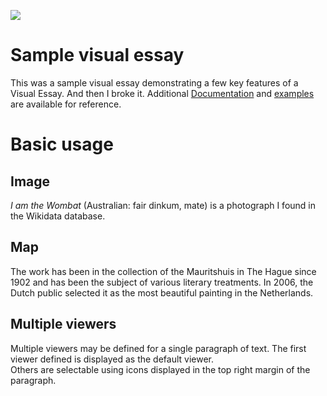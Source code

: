 <a href="https://juncture-digital.org"><img src="https://juncture-digital.org/images/ve-button.png"></a>

<param ve-config 
       title="World of Wombats"
       author="The News for Marsupials"
       banner="https://iiif.juncture-digital.org/banner/?url=https://upload.wikimedia.org/wikipedia/commons/6/6e/Vombatus_ursinus_%28Wombat_in_snow%29.jpg" 
       layout="horizontal">

<!-- Entities discussed throughout the essay are typically defined before the essay text and
     are thus available in all text.  Entity identifiers (QIDs) can be found in either
     Wikipedia or Wikidata (https://www.wikidata.org)> -->
<param ve-entity eid="Q23175"> <!-- Vombatus ursinus -->
<param ve-entity eid="Q41264"> <!-- Johannes Vermeer -->
<param ve-entity eid="Q221092"> <!-- Mauritshuis -->
<param ve-entity eid="Q36600"> <!-- The Hague -->

# Sample visual essay

This was a sample visual essay demonstrating a few key features of a Visual Essay.  And then I broke it. Additional [Documentation](https://github.com/JSTOR-Labs/juncture/wiki) and [examples](https://jstor-labs.github.io/juncture-examples) are available for reference.
<param ve-image 
       manifest="https://iiif.juncture-digital.org/manifest/6dd738aed85597cac540ad31dd5818e86ef7f2918c7b43a9eb3123d5538e6e4c">

# Basic usage

## Image

_I am the Wombat_ (Australian: fair dinkum, mate) is a photograph I found in the Wikidata database.
<param ve-image 
       label="V. ursinus" 
       description="Your basic wombat" 
       license="public domain" 
       url="https://upload.wikimedia.org/wikipedia/commons/1/18/Vombatus_ursinus_-Maria_Island_National_Park.jpg">

## Map

The work has been in the collection of the Mauritshuis in The Hague since 1902 and has been the subject of various 
literary treatments. In 2006, the Dutch public selected it as the most beautiful painting in the Netherlands.
<param ve-map center="Q34366" zoom="11" prefer-geojson>

## Multiple viewers

Multiple viewers may be defined for a single paragraph of text.  The first viewer defined is displayed as the default viewer.  
Others are selectable using icons displayed in the top right margin of the paragraph.
<param ve-image 
       manifest="https://iiif.juncture-digital.org/manifest/6dd738aed85597cac540ad31dd5818e86ef7f2918c7b43a9eb3123d5538e6e4c">
<param ve-map center="Q36600" zoom="11">

